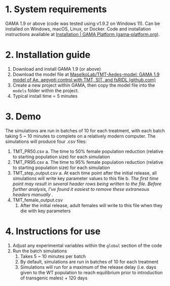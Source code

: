 # 1. System requirements
GAMA 1.9 or above (code was tested using v1.9.2 on Windows 11). Can be installed on Windows, macOS, Linux, or Docker. Code and installation instructions available at [Installation | GAMA Platform (gama-platform.org)](https://gama-platform.org/wiki/Installation).
# 2. Installation guide
1. Download and install GAMA 1.9 (or above)
2. Download the model file at [MaselkoLab/TMT-Aedes-model: GAMA 1.9 model of Ae. aegypti control with TMT, SIT, and fsRIDL (github.com)](https://github.com/MaselkoLab/TMT-Aedes-model)
3. Create a new project within GAMA, then copy the model file into the `models` folder within the project.
4. Typical install time = 5 minutes
# 3. Demo
The simulations are run in batches of 10 for each treatment, with each batch taking 5 ~ 10 minutes to complete on a relatively modern computer. The simulations will produce four .csv files: 
1. TMT_PR50.csv
	a. The time to 50% female population reduction (relative to starting population size) for each simulation
2. TMT_PR95.csv
	a. The time to 95% female population reduction (relative to starting population size) for each simulation
3. TMT_step_output.csv
	a. At each time point after the initial release, all simulations will write key parameter values to this file
	b. *The first time point may result in several header rows being written to the file. Before further analysis, I've found it easiest to remove these extraneous headers manually .*
1. TMT_female_output.csv
	1. After the initial release, adult females will write to this file when they die with key parameters 
# 4. Instructions for use
1. Adjust any experimental variables within the `global` section of the code
2. Run the batch simulations
	1. Takes 5 ~ 10 minutes per batch
	2. By default, simulations are run in batches of 10 for each treatment
	3. Simulations will run for a maximum of the release delay (i.e. days given to the WT population to reach equilibrium prior to introduction of transgenic males) + 120 days
